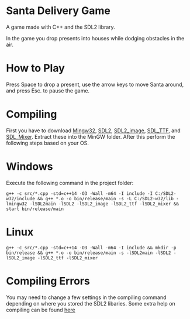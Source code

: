 # Santa Delivery Game

A game made with C++ and the SDL2 library.

In the game you drop presents into houses while dodging obstacles in the air.

# How to Play

Press Space to drop a present, use the arrow keys to move Santa around, and press Esc. to pause the game.

# Compiling

First you have to download [Mingw32](https://sourceforge.net/projects/mingw-w64/files/Toolchains%20targetting%20Win64/Personal%20Builds/mingw-builds/8.1.0/threads-win32/seh/x86_64-8.1.0-release-win32-seh-rt_v6-rev0.7z/download), [SDL2](https://www.libsdl.org/download-2.0.php), [SDL2_image](https://www.libsdl.org/projects/SDL_image/), [SDL_TTF](https://www.libsdl.org/projects/SDL_ttf/), and [SDL_Mixer](https://www.libsdl.org/projects/SDL_mixer/). Extract these into the MinGW folder. After this perform the following steps based on your OS.

# Windows

Execute the following command in the project folder:

```
g++ -c src/*.cpp -std=c++14 -O3 -Wall -m64 -I include -I C:/SDL2-w32/include && g++ *.o -o bin/release/main -s -L C:/SDL2-w32/lib -lmingw32 -lSDL2main -lSDL2 -lSDL2_image -lSDL2_ttf -lSDL2_mixer && start bin/release/main
```

# Linux

```
g++ -c src/*.cpp -std=c++14 -O3 -Wall -m64 -I include && mkdir -p bin/release && g++ *.o -o bin/release/main -s -lSDL2main -lSDL2 -lSDL2_image -lSDL2_ttf -lSDL2_mixer
```

# Compiling Errors

You may need to change a few settings in the compiling command depending on where you stored the SDL2 libaries. Some extra help on compiling can be found [here](https://www.cs.fsu.edu/~lacher/lectures/Output/compiler/index.html?$$$compiler2.html$$$)